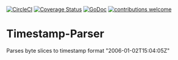 [![CircleCI](https://circleci.com/gh/AlecRandazzo/Timestamp-Parser/tree/master.svg?style=svg)](https://circleci.com/gh/AlecRandazzo/Timestamp-Parser/tree/master) [![Coverage Status](https://coveralls.io/repos/github/AlecRandazzo/Timestamp-Parser/badge.svg?branch=master)](https://coveralls.io/github/AlecRandazzo/Timestamp-Parser?branch=master) [![GoDoc](https://godoc.org/github.com/AlecRandazzo/Timestamp-Parser?status.png)](https://godoc.org/github.com/AlecRandazzo/Timestamp-Parser) [![contributions welcome](https://img.shields.io/badge/contributions-welcome-brightgreen.svg?style=flat)](https://github.com/dwyl/esta/issues)

# Timestamp-Parser
Parses byte slices to timestamp format "2006-01-02T15:04:05Z"
